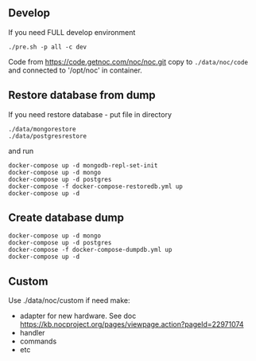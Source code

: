 Develop
----
If you need FULL develop environment    

```shell script
./pre.sh -p all -c dev
```
Code from https://code.getnoc.com/noc/noc.git copy to
`./data/noc/code` and connected to '/opt/noc' in container.


Restore database from dump
----
If you need restore database - put file in directory
```shell script
./data/mongorestore
./data/postgresrestore
```
and run
```shell script
docker-compose up -d mongodb-repl-set-init
docker-compose up -d mongo 
docker-compose up -d postgres
docker-compose -f docker-compose-restoredb.yml up 
docker-compose up -d
```

Create database dump
----

```shell script
docker-compose up -d mongo 
docker-compose up -d postgres
docker-compose -f docker-compose-dumpdb.yml up 
docker-compose up -d
```

Custom
----
Use ./data/noc/custom if need make:
* adapter for new hardware. See doc  
  https://kb.nocproject.org/pages/viewpage.action?pageId=22971074
* handler
* commands
* etc
